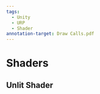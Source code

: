 ```yaml
---
tags:
  - Unity
  - URP
  - Shader
annotation-target: Draw Calls.pdf
---
```

# Shaders

## Unlit Shader

